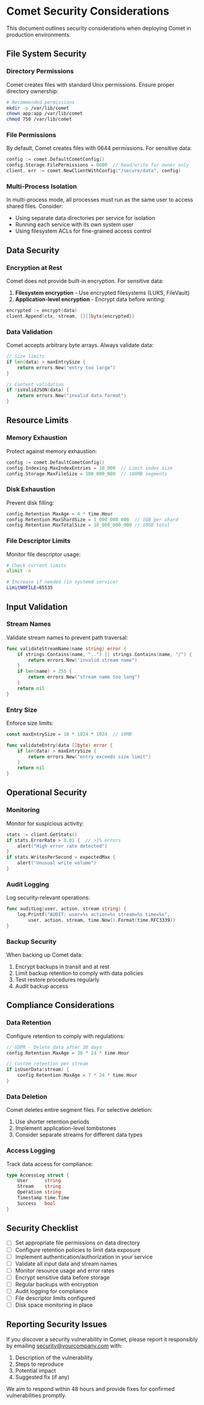 # Comet Security Considerations

This document outlines security considerations when deploying Comet in production environments.

## File System Security

### Directory Permissions

Comet creates files with standard Unix permissions. Ensure proper directory ownership:

```bash
# Recommended permissions
mkdir -p /var/lib/comet
chown app:app /var/lib/comet
chmod 750 /var/lib/comet
```

### File Permissions

By default, Comet creates files with 0644 permissions. For sensitive data:

```go
config := comet.DefaultCometConfig()
config.Storage.FilePermissions = 0600  // Read/write for owner only
client, err := comet.NewClientWithConfig("/secure/data", config)
```

### Multi-Process Isolation

In multi-process mode, all processes must run as the same user to access shared files. Consider:

- Using separate data directories per service for isolation
- Running each service with its own system user
- Using filesystem ACLs for fine-grained access control

## Data Security

### Encryption at Rest

Comet does not provide built-in encryption. For sensitive data:

1. **Filesystem encryption** - Use encrypted filesystems (LUKS, FileVault)
2. **Application-level encryption** - Encrypt data before writing:

```go
encrypted := encrypt(data)
client.Append(ctx, stream, [][]byte{encrypted})
```

### Data Validation

Comet accepts arbitrary byte arrays. Always validate data:

```go
// Size limits
if len(data) > maxEntrySize {
    return errors.New("entry too large")
}

// Content validation
if !isValidJSON(data) {
    return errors.New("invalid data format")
}
```

## Resource Limits

### Memory Exhaustion

Protect against memory exhaustion:

```go
config := comet.DefaultCometConfig()
config.Indexing.MaxIndexEntries = 10_000  // Limit index size
config.Storage.MaxFileSize = 100_000_000  // 100MB segments
```

### Disk Exhaustion

Prevent disk filling:

```go
config.Retention.MaxAge = 4 * time.Hour
config.Retention.MaxShardSize = 1_000_000_000  // 1GB per shard
config.Retention.MaxTotalSize = 10_000_000_000 // 10GB total
```

### File Descriptor Limits

Monitor file descriptor usage:

```bash
# Check current limits
ulimit -n

# Increase if needed (in systemd service)
LimitNOFILE=65535
```

## Input Validation

### Stream Names

Validate stream names to prevent path traversal:

```go
func validateStreamName(name string) error {
    if strings.Contains(name, "..") || strings.Contains(name, "/") {
        return errors.New("invalid stream name")
    }
    if len(name) > 255 {
        return errors.New("stream name too long")
    }
    return nil
}
```

### Entry Size

Enforce size limits:

```go
const maxEntrySize = 10 * 1024 * 1024  // 10MB

func validateEntry(data []byte) error {
    if len(data) > maxEntrySize {
        return errors.New("entry exceeds size limit")
    }
    return nil
}
```

## Operational Security

### Monitoring

Monitor for suspicious activity:

```go
stats := client.GetStats()
if stats.ErrorRate > 0.01 {  // >1% errors
    alert("High error rate detected")
}
if stats.WritesPerSecond > expectedMax {
    alert("Unusual write volume")
}
```

### Audit Logging

Log security-relevant operations:

```go
func auditLog(user, action, stream string) {
    log.Printf("AUDIT: user=%s action=%s stream=%s time=%s",
        user, action, stream, time.Now().Format(time.RFC3339))
}
```

### Backup Security

When backing up Comet data:

1. Encrypt backups in transit and at rest
2. Limit backup retention to comply with data policies
3. Test restore procedures regularly
4. Audit backup access

## Compliance Considerations

### Data Retention

Configure retention to comply with regulations:

```go
// GDPR - Delete data after 30 days
config.Retention.MaxAge = 30 * 24 * time.Hour

// Custom retention per stream
if isUserData(stream) {
    config.Retention.MaxAge = 7 * 24 * time.Hour
}
```

### Data Deletion

Comet deletes entire segment files. For selective deletion:

1. Use shorter retention periods
2. Implement application-level tombstones
3. Consider separate streams for different data types

### Access Logging

Track data access for compliance:

```go
type AccessLog struct {
    User      string
    Stream    string
    Operation string
    Timestamp time.Time
    Success   bool
}
```

## Security Checklist

- [ ] Set appropriate file permissions on data directory
- [ ] Configure retention policies to limit data exposure
- [ ] Implement authentication/authorization in your service
- [ ] Validate all input data and stream names
- [ ] Monitor resource usage and error rates
- [ ] Encrypt sensitive data before storage
- [ ] Regular backups with encryption
- [ ] Audit logging for compliance
- [ ] File descriptor limits configured
- [ ] Disk space monitoring in place

## Reporting Security Issues

If you discover a security vulnerability in Comet, please report it responsibly by emailing security@yourcompany.com with:

1. Description of the vulnerability
2. Steps to reproduce
3. Potential impact
4. Suggested fix (if any)

We aim to respond within 48 hours and provide fixes for confirmed vulnerabilities promptly.
